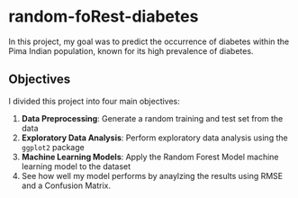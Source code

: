 # random-foRest-diabetes

In this project, my goal was to predict the occurrence of diabetes within the Pima Indian population, known for its high prevalence of diabetes.

## Objectives

I divided this project into four main objectives:

1. **Data Preprocessing**: Generate a random training and test set from the data
2. **Exploratory Data Analysis**: Perform exploratory data analysis using the `ggplot2` package
3. **Machine Learning Models**: Apply the Random Forest Model machine learning model to the dataset
4. See how well my model performs by anaylzing the results using RMSE and a Confusion Matrix.
